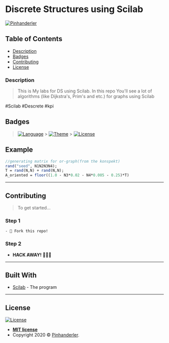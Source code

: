 # Discrete Structures using Scilab

<a href="https://github.com/Pinhanderler/Discrete-Structures/blob/master/Labs/AllFinalCodeIsHere/Doc/Image.png"><img src="https://github.com/Pinhanderler/Discrete-Structures/blob/master/Labs/AllFinalCodeIsHere/Doc/Image.png" title="Pinhanderler" alt="Pinhanderler"></a>

## Table of Contents

- [Description](#description)
- [Badges](#badges)
- [Contributing](#contributing)
- [License](#license)

### Description

> This is My labs for DS using Scilab. In this repo You'll see a lot of algorithms (like Dijkstra's, Prim's and etc.) for graphs using Scilab

#Scilab #Descrete #kpi

## Badges

> [![Language](https://img.shields.io/badge/Language-Scilab-red)](https://uk.wikipedia.org/wiki/Scilab) > [![Theme](https://img.shields.io/badge/Theme-Graphs-blueviolet)](<https://en.wikipedia.org/wiki/Graph_(discrete_mathematics)>) > [![License](http://img.shields.io/:license-mit-blue.svg?style=flat-square)](http://badges.mit-license.org)

## Example

```Scilab
//generating matrix for or-graph(from the konspekt)
rand("seed", N1N2N3N4);
T = rand(N,N) + rand(N,N);
A_oriented = floor((1.0 - N3*0.02 - N4*0.005 - 0.25)*T)
```

---

## Contributing

> To get started...

### Step 1

    - 🍴 Fork this repo!

### Step 2

- **HACK AWAY!** 🔨🔨🔨

---

## Built With

- [Scilab](https://www.scilab.org/) - The program

---

## License

[![License](http://img.shields.io/:license-mit-blue.svg?style=flat-square)](http://badges.mit-license.org)

- **[MIT license](http://opensource.org/licenses/mit-license.php)**
- Copyright 2020 © <a href="https://github.com/Pinhanderler" target="_blank">Pinhanderler</a>.
